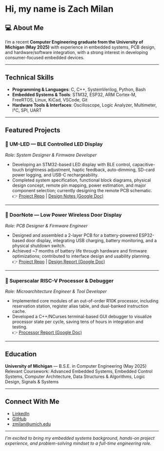 # Hi, my name is Zach Milan

## 💻 About Me
I’m a recent **Computer Engineering graduate from the University of Michigan (May 2025)** with experience in embedded systems, PCB design, and hardware/software integration, with a strong interest in developing consumer-focused embedded devices. 

---

## Technical Skills
- **Programming & Languages**: C, C++, SystemVerilog, Python, Bash  
- **Embedded Systems & Tools**: STM32, ESP32, ARM Cortex-M, FreeRTOS, Linux, KiCad, VSCode, Git  
- **Hardware Tools & Interfaces**: Oscilloscope, Logic Analyzer, Multimeter, I²C, SPI, UART  

---

## Featured Projects

### 🔹 UM-LED — BLE Controlled LED Display  
*Role: System Designer & Firmware Developer*  
- Developing an STM32-based LED display with BLE control, capacitive-touch brightness adjustment, haptic feedback, auto-dimming, SD-card power logging, and USB-C rechargeability.  
- Completed system specification, functional block diagrams, physical design concept, remote pin mapping, power estimation, and major component selection; currently designing the remote PCB schematic.  
👉 [Project Repo](https://github.com/your-umled-repo) | [Design Notes (Google Doc)](https://docs.google.com/your-link-here)  

---

### 🔹 DoorNote — Low Power Wireless Door Display  
*Role: PCB Designer & Firmware Engineer*  
- Designed and assembled a 2-layer PCB for a battery-powered ESP32-based door display, integrating USB charging, battery monitoring, and a physical shutdown switch.  
- Achieved ~7 months of battery life through hardware and firmware optimizations; contributed to interface design and usability planning.  
👉 [Project Repo](https://github.com/your-doornote-repo) | [Design Report (Google Doc)](https://docs.google.com/your-link-here)  

---

### 🔹 Superscalar RISC-V Processor & Debugger  
*Role: Microarchitecture Engineer & Tool Developer*  
- Implemented core modules of an out-of-order R10K processor, including reservation station, register alias table, and dual-banked instruction cache.  
- Developed a C++/NCurses terminal-based GUI debugger to visualize processor state per cycle, saving tens of hours in integration and testing.  
👉 [Processor Report (Google Doc)](https://docs.google.com/your-link-here)  

---

## Education
**University of Michigan** — B.S.E. in Computer Engineering (May 2025)  
Relevant Coursework: Advanced Embedded Systems, Embedded Control Systems, Computer Architecture, Data Structures & Algorithms, Logic Design, Signals & Systems  

---

## Connect With Me
-  [LinkedIn](https://linkedin.com/in/your-link)  
-  [GitHub](https://github.com/yourusername)  
-  zmilan@umich.edu  

---

*I’m excited to bring my embedded systems background, hands-on project experience, and problem-solving mindset to a full-time engineering role.*  
